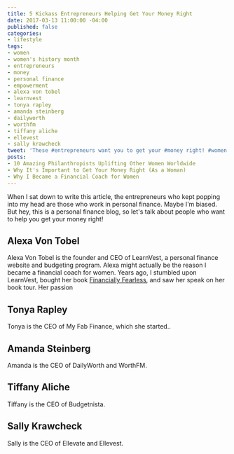 ```yaml
---
title: 5 Kickass Entrepreneurs Helping Get Your Money Right
date: 2017-03-13 11:00:00 -04:00
published: false
categories:
- lifestyle
tags:
- women
- women's history month
- entrepreneurs
- money
- personal finance
- empowerment
- alexa von tobel
- learnvest
- tonya rapley
- amanda steinberg
- dailyworth
- worthfm
- tiffany aliche
- ellevest
- sally krawcheck
tweet: 'These #entrepreneurs want you to get your #money right! #women #womenshistory'
posts:
- 10 Amazing Philanthropists Uplifting Other Women Worldwide
- Why It's Important to Get Your Money Right (As a Woman)
- Why I Became a Financial Coach for Women
---
```


When I sat down to write this article, the entrepreneurs who kept popping into my head are those who work in personal finance. Maybe I'm biased. But hey, this is a personal finance blog, so let's talk about people who want to help you get your money right!

## Alexa Von Tobel

Alexa Von Tobel is the founder and CEO of LearnVest, a personal finance website and budgeting program. Alexa might actually be the reason I became a financial coach for women. Years ago, I stumbled upon LearnVest, bought her book [Financially Fearless](https://www.amazon.com/dp/B00DTEMGF6/ref=dp-kindle-redirect?_encoding=UTF8&btkr=1), and saw her speak on her book tour. Her passion 

## Tonya Rapley

Tonya is the CEO of My Fab Finance, which she started..

## Amanda Steinberg

Amanda is the CEO of DailyWorth and WorthFM.

## Tiffany Aliche

Tiffany is the CEO of Budgetnista.

## Sally Krawcheck

Sally is the CEO of Ellevate and Ellevest.